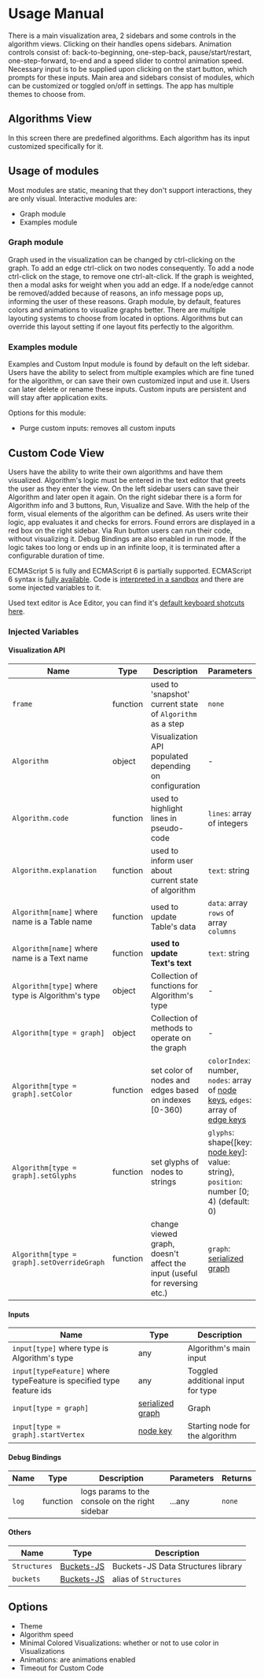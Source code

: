 # Usage Manual

There is a main visualization area, 2 sidebars and some controls in the algorithm views. Clicking on their handles opens sidebars. Animation controls consist of: back-to-beginning, one-step-back, pause/start/restart, one-step-forward, to-end and a speed slider to control animation speed. Necessary input is to be supplied upon clicking on the start button, which prompts for these inputs. Main area and sidebars consist of modules, which can be customized or toggled on/off in settings. The app has multiple themes to choose from.

## Algorithms View

In this screen there are predefined algorithms. Each algorithm has its input customized specifically for it.

## Usage of modules

Most modules are static, meaning that they don't support interactions, they are only visual. Interactive modules are:

* Graph module
* Examples module

### Graph module

Graph used in the visualization can be changed by ctrl-clicking on the graph. To add an edge ctrl-click on two nodes consequently. To add a node ctrl-click on the stage, to remove one ctrl-alt-click. If the graph is weighted, then a modal asks for weight when you add an edge. If a node/edge cannot be removed/added because of reasons, an info message pops up, informing the user of these reasons. Graph module, by default, features colors and animations to visualize graphs better. There are multiple layouting systems to choose from located in options. Algorithms but can override this layout setting if one layout fits perfectly to the algorithm.

### Examples module

Examples and Custom Input module is found by default on the left sidebar. Users have the ability to select from multiple examples which are fine tuned for the algorithm, or can save their own customized input and use it. Users can later delete or rename these inputs. Custom inputs are persistent and will stay after application exits.

Options for this module:

* Purge custom inputs: removes all custom inputs

## Custom Code View

Users have the ability to write their own algorithms and have them visualized. Algorithm's logic must be entered in the text editor that greets the user as they enter the view. On the left sidebar users can save their Algorithm and later open it again. On the right sidebar there is a form for Algorithm info and 3 buttons, Run, Visualize and Save. With the help of the form, visual elements of the algorithm can be defined. As users write their logic, app evaluates it and checks for errors. Found errors are displayed in a red box on the right sidebar. Via Run button users can run their code, without visualizing it. Debug Bindings are also enabled in run mode. If the logic takes too long or ends up in an infinite loop, it is terminated after a configurable duration of time.

ECMAScript 5 is fully and ECMAScript 6 is partially supported. ECMAScript 6 syntax is [fully available][1]. Code is [interpreted in a sandbox][2] and there are some injected variables to it.

Used text editor is Ace Editor, you can find it's [default keyboard shotcuts here][3].

### Injected Variables

#### Visualization API

| Name | Type | Description | Parameters |
| --- | --- | --- | --- |
| `frame` | function | used to 'snapshot' current state of `Algorithm` as a step | `none` |
| `Algorithm` | object | Visualization API populated depending on configuration | - |
| `Algorithm.code` | function | used to highlight lines in pseudo-code | `lines`: array of integers |
| `Algorithm.explanation` | function | used to inform user about current state of algorithm | `text`: string |
| `Algorithm[name]` where name is a Table name | function | used to update Table's data | `data`: array `rows` of array `columns` |
| `Algorithm[name]` where name is a Text name | function | **used to update Text's text** | `text`: string |
| `Algorithm[type]` where type is Algorithm's type | object | Collection of functions for Algorithm's type | - |
| `Algorithm[type = graph]` | object | Collection of methods to operate on the graph | - |
| `Algorithm[type = graph].setColor` | function | set color of nodes and edges based on indexes [0-360) | `colorIndex`: number, `nodes`: array of [node keys][4], `edges`: array of [edge keys][4] |
| `Algorithm[type = graph].setGlyphs` | function | set glyphs of nodes to strings | `glyphs`: shape{[key: [node key][4]]: value: string}, `position`: number [0; 4) (default: 0) |
| `Algorithm[type = graph].setOverrideGraph` | function | change viewed graph, doesn't affect the input (useful for reversing etc.) | `graph`: [serialized graph][4] |

#### Inputs

| Name | Type | Description |
| --- | --- | --- |
| `input[type]` where type is Algorithm's type | any | Algorithm's main input |
| `input[typeFeature]` where typeFeature is specified type feature ids | any | Toggled additional input for type |
| `input[type = graph]` | [serialized graph][4] | Graph |
| `input[type = graph].startVertex` | [node key][4] | Starting node for the algorithm |

#### Debug Bindings

| Name | Type | Description | Parameters | Returns |
| --- | --- | --- | --- | --- |
| `log` | function | logs params to the console on the right sidebar | ...any | `none` |

#### Others

| Name | Type | Description |
| --- | --- | --- |
| `Structures` | [Buckets-JS][5] | Buckets-JS Data Structures library |
| `buckets` | [Buckets-JS][5] | alias of `Structures` |

## Options

* Theme
* Algorithm speed
* Minimal Colored Visualizations: whether or not to use color in Visualizations
* Animations: are animations enabled
* Timeout for Custom Code

[1]: https://babeljs.io/ (Babel)
[2]: https://github.com/NeilFraser/JS-Interpreter (JS-Interpreter)
[3]: https://github.com/ajaxorg/ace/wiki/Default-Keyboard-Shortcuts (Ace Keyboard Shortcuts)
[4]: https://graphology.github.io/ (Graphology)
[5]: https://github.com/mauriciosantos/Buckets-JS (Buckets-JS)
